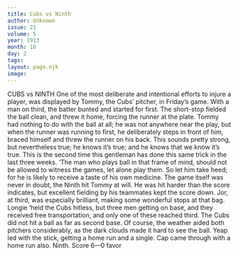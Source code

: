 ```yaml
---
title: Cubs vs Ninth
author: Unknown
issue: 21
volume: 5
year: 1913
month: 10
day: 2
tags:
layout: page.njk
image:
---
```

CUBS vs NINTH    One of the most deliberate and intentional efforts to injure a player, was displayed by Tommy, the Cubs’ pitcher, in Friday’s game. With a man on third, the batter bunted and started for first. The short-stop fielded the ball clean, and threw it home, forcing the runner at the plate. Tommy had nothing to do with the ball at all; he was not anywhere near the play, but when the runner was running to first, he deliberately steps in front of him, braced himself and threw the runner on his back. This sounds pretty strong, but nevertheless true; he knows it’s true; and he knows that we know it’s true. This is the second time this gentleman has done this same trick in the last three weeks. ‘The man who plays ball in that frame of mind, should not be allowed to witness the games, let alone play them. So let him take heed; for he is likely to receive a taste of his own medicine. The game itself was never in doubt, the Ninth hit Tommy at will. He was hit harder than the score indicates, but excellent fielding by his teammates kept the score down. Jor, at third, was especially brilliant, making some wonderful stops at that bag. Longie ‘held the Cubs hitless, but three men getting on base, and they received free transportation, and only one of these reached third. The Cubs did not hit a ball as far as second base. Of course, the weather aided both pitchers considerably, as the dark clouds made it hard to see the ball. Yeap led with the stick, getting a home run and a single. Cap came through with a home run also. Ninth. Score 6—0 favor 
